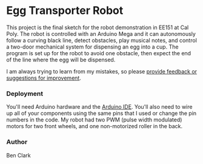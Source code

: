 # Egg Transporter Robot

This project is the final sketch for the robot demonstration in EE151 at Cal Poly. The robot is controlled with an Arduino Mega and it can autonomously follow a curving black line, detect obstacles, play musical notes, and control a two-door mechanical system for dispensing an egg into a cup. The program is set up for the robot to avoid one obstacle, then expect the end of the line where the egg will be dispensed.

I am always trying to learn from my mistakes, so please [provide feedback or suggestions for improvement](https://github.com/BenClark1/Final-Demo-Sketch/issues).

### Deployment
You'll need Arduino hardware and the [Arduino IDE](https://www.arduino.cc/en/main/software). You'll also need to wire up all of your components using the same pins that I used or change the pin numbers in the code. My robot had two PWM (pulse width modulated) motors for two front wheels, and one non-motorized roller in the back.

### Author
Ben Clark
